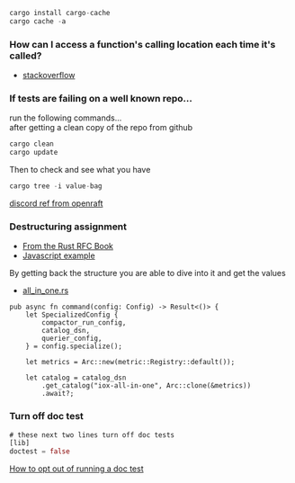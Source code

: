 
```rust
cargo install cargo-cache
cargo cache -a
```

### How can I access a function's calling location each time it's called?

- [stackoverflow](https://stackoverflow.com/questions/60714284/how-can-i-access-a-functions-calling-location-each-time-its-called)

### If tests are failing on a well known repo...

run the following commands...   
after getting a clean copy of the repo from github

```rust
cargo clean
cargo update
```

Then to check and see what you have

```rust
cargo tree -i value-bag
```

[discord ref from openraft](https://discord.com/channels/1015845055434588200/1015845055434588205/1124198397977579630)


### Destructuring assignment

* [From the Rust RFC Book](https://rust-lang.github.io/rfcs/2909-destructuring-assignment.html#Summary)
* [Javascript example](https://www.freecodecamp.org/news/how-to-use-destructuring-in-javascript-to-write-cleaner-more-powerful-code-9d1b38794050/#:~:text=Destructuring%20is%20the%20process%20of,an%20Object%20or%20an%20Array.)

By getting back the structure you are able to dive into it and get the values

* [all_in_one.rs](https://github.com/influxdata/influxdb_iox/blob/main/influxdb_iox/src/commands/run/all_in_one.rs#L473)

```
pub async fn command(config: Config) -> Result<()> {
    let SpecializedConfig {
        compactor_run_config,
        catalog_dsn,
        querier_config,
    } = config.specialize();

    let metrics = Arc::new(metric::Registry::default());

    let catalog = catalog_dsn
        .get_catalog("iox-all-in-one", Arc::clone(&metrics))
        .await?;
```

### Turn off doc test

```rust
# these next two lines turn off doc tests
[lib]
doctest = false
```

[How to opt out of running a doc test](https://stackoverflow.com/questions/32429369/how-to-opt-out-of-running-a-doc-test)
